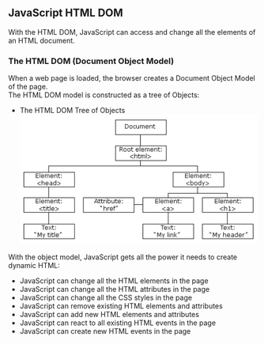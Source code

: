 ## JavaScript HTML DOM
With the HTML DOM, JavaScript can access and change all the elements of an HTML document.<br/>
### The HTML DOM (Document Object Model)
When a web page is loaded, the browser creates a Document Object Model of the page.<br/>
The HTML DOM model is constructed as a tree of Objects:<br/>
* The HTML DOM Tree of Objects<br/>
![html_dom_tree](../images/2018/html_dom_tree.gif)<br/>

With the object model, JavaScript gets all the power it needs to create dynamic HTML:<br/>
* JavaScript can change all the HTML elements in the page
* JavaScript can change all the HTML attributes in the page
* JavaScript can change all the CSS styles in the page
* JavaScript can remove existing HTML elements and attributes
* JavaScript can add new HTML elements and attributes
* JavaScript can react to all existing HTML events in the page
* JavaScript can create new HTML events in the page

